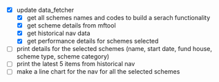 - [x] update data_fetcher
  - [x] get all schemes names and codes to build a serach functionality
  - [x] get scheme details from mftool
  - [x] get historical nav data
  - [x] get performance details for schemes selected
- [ ] print details for the selected schemes (name, start date, fund house, scheme type, scheme category)
- [ ] print the latest 5 items from historical nav
- [ ] make a line chart for the nav for all the selected schemes